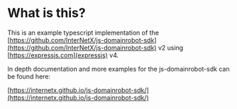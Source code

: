 # What is this?

This is an example typescript implementation of the [https://github.com/InterNetX/js-domainrobot-sdk](https://github.com/InterNetX/js-domainrobot-sdk) v2 using [https://expressjs.com](expressjs) v4.

In depth documentation and more examples for the js-domainrobot-sdk can be found here:

[https://internetx.github.io/js-domainrobot-sdk/](https://internetx.github.io/js-domainrobot-sdk/)
